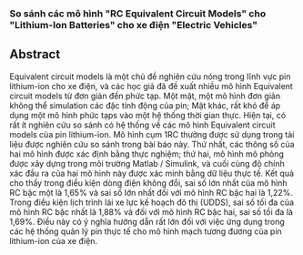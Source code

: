 ### So sánh các mô hình "RC Equivalent Circuit Models" cho "Lithium-Ion Batteries" cho xe điện "Electric Vehicles"


## Abstract
Equivalent circuit models là một chủ đề nghiên cứu nóng trong lĩnh vực pin lithium-ion cho xe điện, và các học giả đã đề xuất nhiều mô hình Equivalent circuit models từ đơn giản đến phức tạp. Một mặt, một mô hình đơn giản không thể simulation các đặc tính động của pin; Mặt khác, rất khó để áp dụng một mô hình phức tạps vào một hệ thống thời gian thực. Hiện tại, có rất ít nghiên cứu so sánh có hệ thống về các mô hình Equivalent circuit models của pin lithium-ion. Mô hình cụm 1RC thường được sử dụng trong tài liệu được nghiên cứu so sánh trong bài báo này. Thứ nhất, các thông số của hai mô hình được xác định bằng thực nghiệm; thứ hai, mô hình mô phỏng được xây dựng trong môi trường Matlab / Simulink, và cuối cùng độ chính xác đầu ra của hai mô hình này được xác minh bằng dữ liệu thực tế. Kết quả cho thấy trong điều kiện dòng điện không đổi, sai số lớn nhất của mô hình RC bậc một là 1,65% và sai số lớn nhất đối với mô hình RC bậc hai là 1,22%. Trong điều kiện lịch trình lái xe lực kế hoạch đô thị (UDDS), sai số tối đa của mô hình RC bậc nhất là 1,88% và đối với mô hình RC bậc hai, sai số tối đa là 1,69%. Điều này có ý nghĩa hướng dẫn rất lớn đối với việc ứng dụng trong các hệ thống quản lý pin thực tế cho mô hình mạch tương đương của pin lithium-ion của xe điện.

